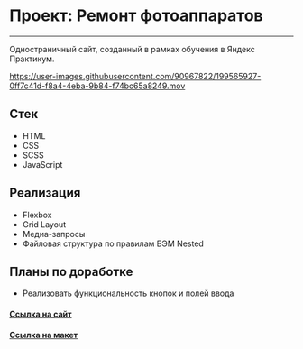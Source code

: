 # Проект: Ремонт фотоаппаратов

---

Одностраничный сайт, созданный в рамках обучения в Яндекс Практикум.

https://user-images.githubusercontent.com/90967822/199565927-0ff7c41d-f8a4-4eba-9b84-f74bc65a8249.mov

## Стек

- HTML
- CSS
- SCSS
- JavaScript

## Реализация

- Flexbox
- Grid Layout
- Медиа-запросы
- Файловая структура по правилам БЭМ Nested

## Планы по доработке
- Реализовать функциональность кнопок и полей ввода

#### [Ссылка на сайт](https://daryamakavchik.github.io/camera-repair/)
#### [Ссылка на макет](https://www.figma.com/file/G3UWFlQmNtNs67751YiDH2/Month-of-Landings_external-link?node-id=2%3A1815)
